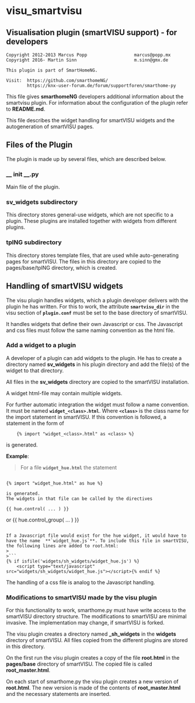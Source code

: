 # visu_smartvisu

## Visualisation plugin (smartVISU support) - for developers

```
Copyright 2012-2013 Marcus Popp                  marcus@popp.mx
Copyright 2016- Martin Sinn                      m.sinn@gmx.de

This plugin is part of SmartHomeNG.
  
Visit:  https://github.com/smarthomeNG/
        https://knx-user-forum.de/forum/supportforen/smarthome-py
```

This file gives **smarthomeNG** developers additional information about the smartvisu plugin. For information about the configuration of the plugin refer to **README.md**.

This file describes the widget handling for smartVISU widgets and the autogeneration of smartVISU pages.


## Files of the Plugin
The plugin is made up by several files, which are described below.


### __ init __.py
Main file of the plugin.

### sv_widgets subdirectory
This directory stores general-use widgets, which are not specific to a plugin. These plugins are installed together with widgets from different plugins.

### tplNG subdirectory
This directory stores template files, that are used while auto-generating pages for smartVISU. The files in this directory are copied to the pages/base/tplNG directory, which is created.

## Handling of smartVISU widgets
The visu plugin handles widgets, which a plugin developer delivers with the plugin he has written. For this to work, the attribute **`smartvisu_dir`** in the visu section of **`plugin.conf`** must be set to the base directory of smartVISU. 

It handles widgets that define their own Javascript or css. The Javascript and css files must follow the same naming convention as the html file.

### Add a widget to a plugin
A developer of a plugin can add widgets to the plugin. He has to create a directory named **sv_widgets** in his plugin directory and add the file(s) of the widget to that directory.

All files in the **sv_widgets** directory are copied to the smartVISU installation.

A widget html-file may contain multiple widgets.

For further automatic integration the widget must follow a name convention. It must be named **`widget_<class>.html`**. Where **`<class>`** is the class name for the import statement in smartVISU. If this convention is followed, a statement in the form of 

```
	{% import "widget_<class>.html" as <class> %}
```
is generated. 

**Example**:
>For a file **`widget_hue.html`** the statement

>```
	{% import "widget_hue.html" as hue %}
```
is generated.
The widgets in that file can be called by the directives

```
	{{ hue.control( ... ) }}
 or
	{{ hue.control_group( ... ) }}
```

If a Javascript file would exist for the hue widget, it would have to have the name  **`widget_hue.js`**. To include this file in smartVISU, the following lines are added to root.html:
>
>```
{% if isfile('widgets/sh_widgets/widget_hue.js') %}
	<script type="text/javascript" src="widgets/sh_widgets/widget_hue.js"></script>{% endif %}
```

The handling of a css file is analog to the Javascript handling.


### Modifications to smartVISU made by the visu plugin
For this functionality to work, smarthome.py must have write access to the smartVISU directory structure. The modifications to smartVISU are minimal invasive. The implementation may change, if smartVISU is forked.

The visu plugin creates a directory named **_sh_widgets** in the **widgets** directory of smartVISU. All files copied from the different plugins are stored in this directory.

On the first run the visu plugin creates a copy of the file **root.html** in the **pages/base** directory of smartVISU. The copied file is called **root_master.html**.

On each start of smarthome.py the visu plugin creates a new version of **root.html**. The new version is made of the contents of **root_master.html** and the necessary statements are inserted.

